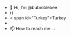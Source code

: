 - 👋 Hi, I’m @bubmblebee
- (</div>)
- < span id="Turkey">Turkey</span>
- <link href="./style.css"type="text/css" rel="stylesheet" />
- 📫 How to reach me ...

<!---
bubmblebee/bubmblebee is a ✨ special ✨ repository because its `README.md` (this file) appears on your GitHub profile.
You can click the Preview link to take a look at your changes.
--->
